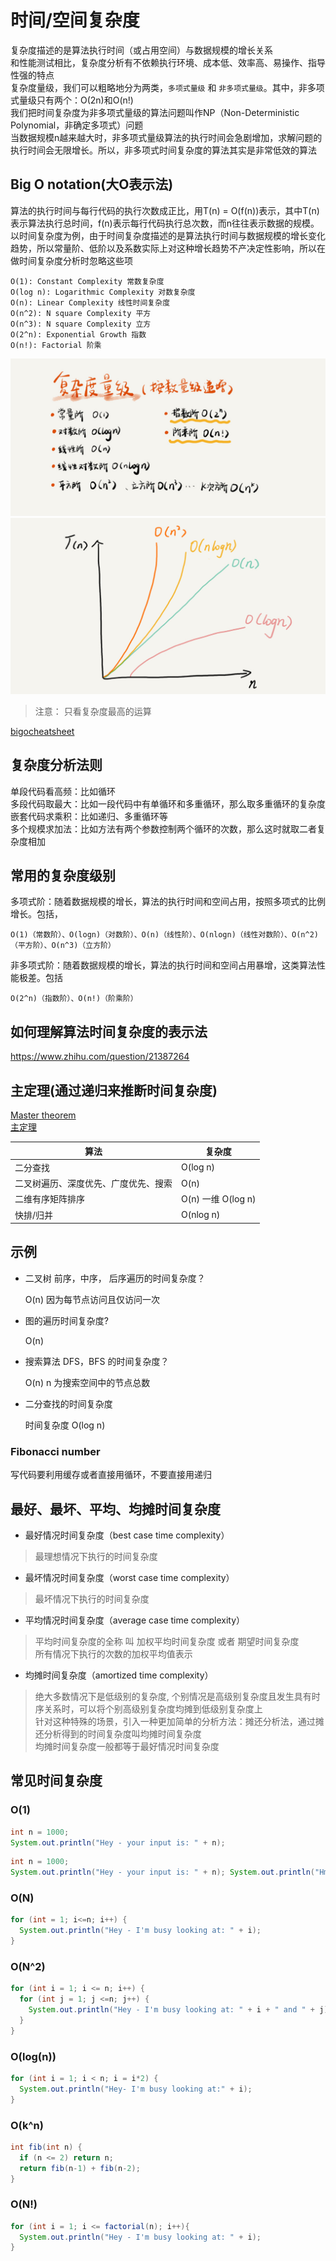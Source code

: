 # 时间/空间复杂度

复杂度描述的是算法执行时间（或占用空间）与数据规模的增长关系  
和性能测试相比，复杂度分析有不依赖执行环境、成本低、效率高、易操作、指导性强的特点  
复杂度量级，我们可以粗略地分为两类，`多项式量级` 和 `非多项式量级`。其中，非多项式量级只有两个：O(2n)和O(n!)  
我们把时间复杂度为非多项式量级的算法问题叫作NP（Non-Deterministic Polynomial，非确定多项式）问题  
当数据规模n越来越大时，非多项式量级算法的执行时间会急剧增加，求解问题的执行时间会无限增长。所以，非多项式时间复杂度的算法其实是非常低效的算法  

## Big O notation(大O表示法)

算法的执行时间与每行代码的执行次数成正比，用T(n) = O(f(n))表示，其中T(n)表示算法执行总时间，f(n)表示每行代码执行总次数，而n往往表示数据的规模。
以时间复杂度为例，由于时间复杂度描述的是算法执行时间与数据规模的增长变化趋势，所以常量阶、低阶以及系数实际上对这种增长趋势不产决定性影响，所以在做时间复杂度分析时忽略这些项

```
O(1): Constant Complexity 常数复杂度
O(log n): Logarithmic Complexity 对数复杂度
O(n): Linear Complexity 线性时间复杂度
O(n^2): N square Complexity 平方
O(n^3): N square Complexity 立方
O(2^n): Exponential Growth 指数
O(n!): Factorial 阶乘
```
![](./complexity/1.jpg)
![](./complexity/2.jpg)

>注意：
    只看复杂度最高的运算


[bigocheatsheet](https://www.bigocheatsheet.com/)



## 复杂度分析法则

单段代码看高频：比如循环  
多段代码取最大：比如一段代码中有单循环和多重循环，那么取多重循环的复杂度  
嵌套代码求乘积：比如递归、多重循环等  
多个规模求加法：比如方法有两个参数控制两个循环的次数，那么这时就取二者复杂度相加  

## 常用的复杂度级别

多项式阶：随着数据规模的增长，算法的执行时间和空间占用，按照多项式的比例增长。包括，

    O(1)（常数阶）、O(logn)（对数阶）、O(n)（线性阶）、O(nlogn)（线性对数阶）、O(n^2)（平方阶）、O(n^3)（立方阶）

非多项式阶：随着数据规模的增长，算法的执行时间和空间占用暴增，这类算法性能极差。包括

    O(2^n)（指数阶）、O(n!)（阶乘阶）

## 如何理解算法时间复杂度的表示法

<https://www.zhihu.com/question/21387264>

## 主定理(通过递归来推断时间复杂度)

[Master theorem](https://en.wikipedia.org/wiki/Master_theorem_%28analysis_of_algorithms%29)  
[主定理](https://zh.wikipedia.org/wiki/主定理)

|  算法   | 复杂度  |
|  ----  | ----  |
| 二分查找 | O(log n) |
| 二叉树遍历、深度优先、广度优先、搜索 | O(n) |
| 二维有序矩阵排序 | O(n) 一维 O(log n) |
| 快排/归并 | O(nlog n) |

## 示例

- 二叉树 前序，中序， 后序遍历的时间复杂度？

  O(n)
  因为每节点访问且仅访问一次

- 图的遍历时间复杂度?

  O(n)

- 搜索算法 DFS，BFS 的时间复杂度？

  O(n) n 为搜索空间中的节点总数

- 二分查找的时间复杂度

  时间复杂度 O(log n)

### Fibonacci number

写代码要利用缓存或者直接用循环，不要直接用递归


## 最好、最坏、平均、均摊时间复杂度


- 最好情况时间复杂度（best case time complexity）

>最理想情况下执行的时间复杂度

- 最坏情况时间复杂度（worst case time complexity）

>最坏情况下执行的时间复杂度

- 平均情况时间复杂度（average case time complexity）
    
>平均时间复杂度的全称 叫 加权平均时间复杂度 或者 期望时间复杂度  
  所有情况下执行的次数的加权平均值表示

- 均摊时间复杂度（amortized time complexity）

>绝大多数情况下是低级别的复杂度, 个别情况是高级别复杂度且发生具有时序关系时，可以将个别高级别复杂度均摊到低级别复杂度上  
针对这种特殊的场景，引入一种更加简单的分析方法：摊还分析法，通过摊还分析得到的时间复杂度叫均摊时间复杂度  
均摊时间复杂度一般都等于最好情况时间复杂度  



## 常见时间复杂度

### O(1)

```Java
int n = 1000;
System.out.println("Hey - your input is: " + n);
```

```Java
int n = 1000;
System.out.println("Hey - your input is: " + n); System.out.println("Hmm.. I'm doing more stuff with: " + n); System.out.println("And more: " + n);
```

### O(N)

```Java
for (int = 1; i<=n; i++) {
  System.out.println("Hey - I'm busy looking at: " + i);
}
```

### O(N^2)

```Java
for (int i = 1; i <= n; i++) { 
  for (int j = 1; j <=n; j++) {
    System.out.println("Hey - I'm busy looking at: " + i + " and " + j); 
  }
}
```

### O(log(n))

```Java
for (int i = 1; i < n; i = i*2) {
  System.out.println("Hey- I'm busy looking at:" + i);
}
```

### O(k^n)

```Java
int fib(int n) {
  if (n <= 2) return n;
  return fib(n-1) + fib(n-2);
}
```

### O(N!)

```Java
for (int i = 1; i <= factorial(n); i++){ 
  System.out.println("Hey - I'm busy looking at: " + i);
}
```